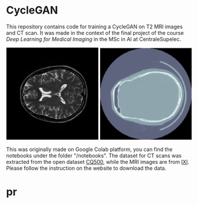 # CycleGAN
This repository contains code for training  a CycleGAN on T2 MRI images and CT scan. It was made in the context of the final project of the course *Deep Learning for Medical Imaging* in the MSc in AI at CentraleSupelec.

![alt text](ct_scan_mri.PNG "Title")

This was originally made on Google Colab platform, you can find the notebooks under the folder "/notebooks". The dataset for CT scans was extracted from the open dataset [CQ500](http://headctstudy.qure.ai/dataset), while the MRI images are from [IXI](https://brain-development.org/ixi-dataset/). Please follow the instruction on the website to download the data.

# pr
<!--stackedit_data:
eyJoaXN0b3J5IjpbODU0NTI5MzU3LDkzMDIxNDkzMV19
-->